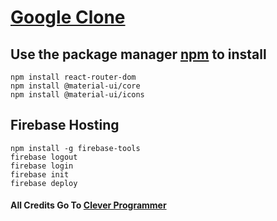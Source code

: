 # [Google Clone](https://gooogle-sourav.web.app/) #

## Use the package manager [npm](https://www.npmjs.com/) to install
```
npm install react-router-dom
npm install @material-ui/core
npm install @material-ui/icons
```
## Firebase Hosting
```
npm install -g firebase-tools
firebase logout
firebase login
firebase init
firebase deploy
```
   
#### All Credits Go To [Clever Programmer](https://www.youtube.com/c/CleverProgrammer)
